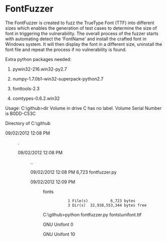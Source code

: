 FontFuzzer
==========

The FontFuzzer is created to fuzz the TrueType Font (TTF) into different sizes which enables the generation of test cases to determine the size of font in triggering the vulnerability. The overall process of the fuzzer starts with automating detect the 'FontName' and install the crafted font in Windows system. It will then display the font in a different size, uninstall the font file and repeat the process if no vulnerability is found.

Extra python packages needed:
1. pywin32-216.win32-py2.7

2. numpy-1.7.0b1-win32-superpack-python2.7
3. fonttools-2.3
4. comtypes-0.6.2.win32

Usage:
C:\github>dir
 Volume in drive C has no label.
 Volume Serial Number is B0DD-C53C

 Directory of C:\github

09/02/2012  12:08 PM    <DIR>          .

09/02/2012  12:08 PM    <DIR>          ..

09/02/2012  12:08 PM             6,723 fontfuzzer.py

09/02/2012  12:09 PM    <DIR>          fonts
            
               1 File(s)          6,723 bytes
               3 Dir(s)  32,938,553,344 bytes free

C:\github>python fontfuzzer.py fonts\unifont.ttf

GNU Unifont
0

GNU Unifont
10
